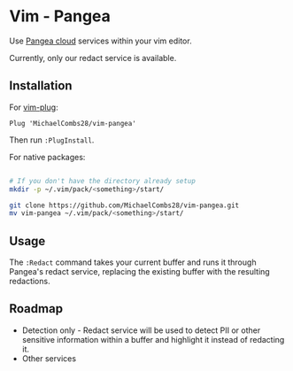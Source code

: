 # Vim - Pangea

Use [Pangea cloud](https://pangea.cloud) services within your vim editor.

Currently, only our redact service is available.

## Installation

For [vim-plug](https://github.com/junegunn/vim-plug):

```vim
Plug 'MichaelCombs28/vim-pangea'
```

Then run `:PlugInstall`.

For native packages:

```bash

# If you don't have the directory already setup
mkdir -p ~/.vim/pack/<something>/start/

git clone https://github.com/MichaelCombs28/vim-pangea.git
mv vim-pangea ~/.vim/pack/<something>/start/
```


## Usage

The `:Redact` command takes your current buffer and runs it through Pangea's redact service,
replacing the existing buffer with the resulting redactions.

## Roadmap

- Detection only - Redact service will be used to detect PII or other sensitive information within a
  buffer and highlight it instead of redacting it.
- Other services
